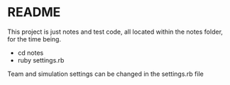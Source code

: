 # README

This project is just notes and test code, all located within the notes folder,
for the time being.

* cd notes
* ruby settings.rb

Team and simulation settings can be changed in the settings.rb file
